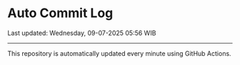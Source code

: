 # Auto Commit Log

Last updated: Wednesday, 09-07-2025 05:56 WIB

---

This repository is automatically updated every minute using GitHub Actions.
